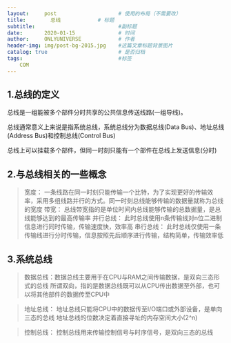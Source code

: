 ```yaml
---
layout:     post                    # 使用的布局（不需要改）
title:        总线            # 标题 
subtitle:                           #副标题
date:       2020-01-15              # 时间
author:     ONLYUNIVERSE            # 作者
header-img: img/post-bg-2015.jpg    #这篇文章标题背景图片
catalog: true                       # 是否归档
tags:                               #标签
    COM
---
```


## 1.总线的定义

总线是一组能被多个部件分时共享的公共信息传送线路(一组导线)。

总线通常意义上来说是指系统总线，系统总线分为数据总线(Data Bus)、地址总线(Address Bus)和控制总线(Control Bus)

总线上可以挂载多个部件，但同一时刻只能有一个部件在总线上发送信息(分时)

## 2.与总线相关的一些概念

>宽度： 一条线路在同一时刻只能传输一个比特，为了实现更好的传输效率，采用多组线路并行的方式。同一时刻总线能够传输的数据量就称为总线的宽度
>带宽： 总线带宽指的是单位时间内总线能够传输的总数据量，是总线能够达到的最高传输率
>并行总线： 此时总线使用n条传输线对n位二进制信息进行同时传输，传输速度快，效率高
>串行总线： 此时总线仅使用一条传输线进行分时传输，信息按照先后顺序进行传输，结构简单，传输效率低

## 3.系统总线

>数据总线：数据总线主要用于在CPU与RAM之间传输数据，是双向三态形式的总线
>所谓双向，指的是数据总线既可以从CPU传出数据至外部，也可以将其他部件的数据传至CPU中  

>地址总线： 地址总线只能将CPU中的数据传至I/O端口或外部设备，是单向三态的总线
>地址总线的位数决定着直接寻址的内存空间大小(2^n)  

>控制总线： 控制总线用来传输控制信号与时序信号，是双向三态的总线
